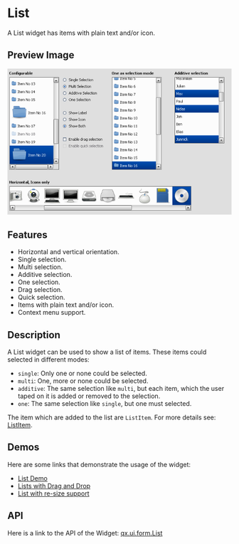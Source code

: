 # List

A List widget has items with plain text and/or icon.

## Preview Image

![List](list.png%0A%20%20%20%20%20%20%20:width:%20500%20px%0A%20%20%20%20%20%20%20:target:%20../../list.png)

## Features

-   Horizontal and vertical orientation.
-   Single selection.
-   Multi selection.
-   Additive selection.
-   One selection.
-   Drag selection.
-   Quick selection.
-   Items with plain text and/or icon.
-   Context menu support.

## Description

A List widget can be used to show a list of items. These items could
selected in different modes:

-   `single`: Only one or none could be selected.
-   `multi`: One, more or none could be selected.
-   `additive`: The same selection like `multi`, but each item, which the
    user taped on it is added or removed to the selection.
-   `one`: The same selection like `single`, but one must selected.

The item which are added to the list are `ListItem`. For more details
see: [ListItem](apps://apiviewer/#qx.ui.form.ListItem).

## Demos

Here are some links that demonstrate the usage of the widget:

-   [List Demo](apps://demobrowser/#widget~List.html)
-   [Lists with Drag and Drop](apps://demobrowser/#ui~DragDrop.html)
-   [List with re-size support](apps://demobrowser/#widget~Resizer.html)

## API

Here is a link to the API of the Widget: [qx.ui.form.List](apps://apiviewer/#qx.ui.form.List)
